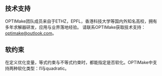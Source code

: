 ## 技术支持

OPTIMake团队成员来自于ETHZ，EPFL，香港科技大学等国内外知名高校，拥有多年求解器研发，应用与业界落地经验。
请联系OPTIMake获取技术支持：optimake@outlook.com。
<!-- E-mail支持

如果出现技术问题，请联系OPTIMake支持：optimake@outlook.com。为了加快这一过程，我们建议您提供以下信息：

+ 您使用的正是OPTIMake版本。

+ 您正在使用的平台（Linux、Windows、MacOS、32位或64位）。

+ 您正在使用的API（C、MATLAB、Python、R）。

+ 日志信息和错误消息。

+ 再现问题所需的数据，例如任务文件或代码示例（如果相关）。

+ 有关常见问题、安装问题和转储任务文件的说明，请参阅我们的常见问题解答。 -->


## 软约束 <div id="soft_constraint"></div>
在定义优化变量，等式约束与不等式约束时，都能指定是否软化。OPTIMake中支持两种软化类型：l1与quadratic。